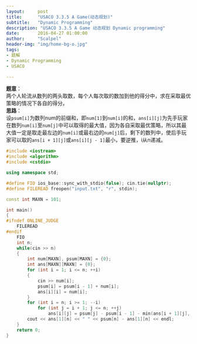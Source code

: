 ```yaml
---
layout:     post
title:      "USACO 3.3.5 A Game(动态规划)"
subtitle:   "Dynamic Programming"
description: "USACO 3.3.5 A Game 动态规划 Dynamic programming"
date:       2016-04-27 01:00:00
author:     "Scalpel"
header-img: "img/home-bg-o.jpg"
tags:
- 题解
- Dynamic Programming
- USACO

--- 
```

**题意**：  
两个人轮流从数列的两头取数，每个人每次取的数加到他的得分中，求在采取最优策略的情况下各自的得分。  
**思路**：  
设`psum[i]`为数列num的前缀和，即`num[1]`到`num[i]`的和，`ans[i][j]`为先手玩家在数列`num[i]`至`num[j]`中可以取得的最大值，因为各自采取最优策略，所以其最大值一定是取走最左边的`num[i]`或最右边的`num[j]`后，剩下的数列中，使后手玩家可以取的`ans[i + 1][j]`或`ans[i][j - 1]`最小，要逆推，i从n递减。

~~~cpp
#include <iostream>
#include <algorithm>
#include <cstdio>

using namespace std;

#define FIO ios_base::sync_with_stdio(false); cin.tie(nullptr);
#define FILEREAD freopen("input.txt", "r", stdin);

const int MAXN = 101;

int main()
{
#ifndef ONLINE_JUDGE
    FILEREAD
#endif
    FIO
    int n;
    while(cin >> n)
    {
        int num[MAXN], psum[MAXN] = {0};
        int ans[MAXN][MAXN] = {0};
        for (int i = 1; i <= n; ++i)
        {
            cin >> num[i];
            psum[i] = psum[i - 1] + num[i];
            ans[i][i] = num[i];
        }
        for (int i = n; i >= 1; --i)
            for (int j = i + 1; j <= n; ++j)
                ans[i][j] = psum[j] - psum[i - 1] - min(ans[i + 1][j], ans[i][j - 1]);
        cout << ans[1][n] << " " << psum[n] - ans[1][n] << endl;
    }
    return 0;
}
~~~
